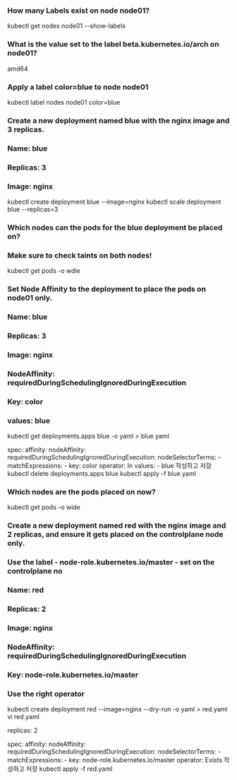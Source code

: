 ### How many Labels exist on node node01?
kubectl get nodes node01 --show-labels

### What is the value set to the label beta.kubernetes.io/arch on node01?
amd64

### Apply a label color=blue to node node01
kubectl label nodes node01 color=blue

### Create a new deployment named blue with the nginx image and 3 replicas.
### Name: blue
### Replicas: 3
### Image: nginx
kubectl create deployment blue --image=nginx
kubectl scale deployment blue --replicas=3

### Which nodes can the pods for the blue deployment be placed on?
### Make sure to check taints on both nodes!
kubectl get pods -o wdie

### Set Node Affinity to the deployment to place the pods on node01 only.
### Name: blue
### Replicas: 3
### Image: nginx
### NodeAffinity: requiredDuringSchedulingIgnoredDuringExecution
### Key: color
### values: blue

kubectl get deployments.apps blue -o yaml > blue.yaml

spec:
  affinity:
    nodeAffinity:
      requiredDuringSchedulingIgnoredDuringExecution:
        nodeSelectorTerms:
        - matchExpressions:
          - key: color
            operator: In
            values:
            - blue 
작성하고 저장
kubectl delete deployments.apps blue
kubectl apply -f blue.yaml

### Which nodes are the pods placed on now?
kubectl get pods -o wide


### Create a new deployment named red with the nginx image and 2 replicas, and ensure it gets placed on the controlplane node only.
### Use the label - node-role.kubernetes.io/master - set on the controlplane no
### Name: red
### Replicas: 2
### Image: nginx
### NodeAffinity: requiredDuringSchedulingIgnoredDuringExecution
### Key: node-role.kubernetes.io/master
### Use the right operator
kubectl create deployment red --image=nginx --dry-run -o yaml > red.yaml
vi red.yaml

replicas: 2

spec:
  affinity:
    nodeAffinity:
      requiredDuringSchedulingIgnoredDuringExecution:
        nodeSelectorTerms:
        - matchExpressions:
          - key: node-role.kubernetes.io/master
            operator: Exists
작성하고 저장
kubectl apply -f red.yaml
